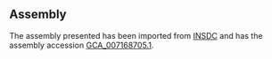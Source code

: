 
Assembly
--------

The assembly presented has been imported from 
[INSDC](http://www.insdc.org) and has the assembly accession
[GCA\_007168705.1](http://www.ebi.ac.uk/ena/data/view/GCA_007168705.1).

